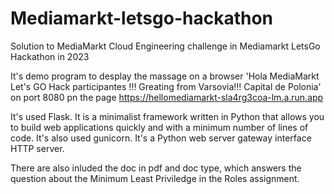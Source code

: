 # Mediamarkt-letsgo-hackathon
Solution to MediaMarkt Cloud Engineering challenge in Mediamarkt LetsGo Hackathon in 2023

It's demo program to desplay the massage on a browser 'Hola  MediaMarkt Let's GO Hack participantes !!! Greating from Varsovia!!! Capital de Polonia' on port 8080 pn the page https://hellomediamarkt-sla4rg3coa-lm.a.run.app

It's used Flask. It is a minimalist framework written in Python that allows you to build web applications quickly and with a minimum number of lines of code.
It's also used gunicorn. It's a Python web server gateway interface HTTP server.

There are also inluded the doc in pdf and doc type, which answers the question about the Minimum Least Priviledge in the Roles assignment.

